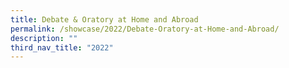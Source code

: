 ```yaml
---
title: Debate & Oratory at Home and Abroad
permalink: /showcase/2022/Debate-Oratory-at-Home-and-Abroad/
description: ""
third_nav_title: "2022"
---
```

